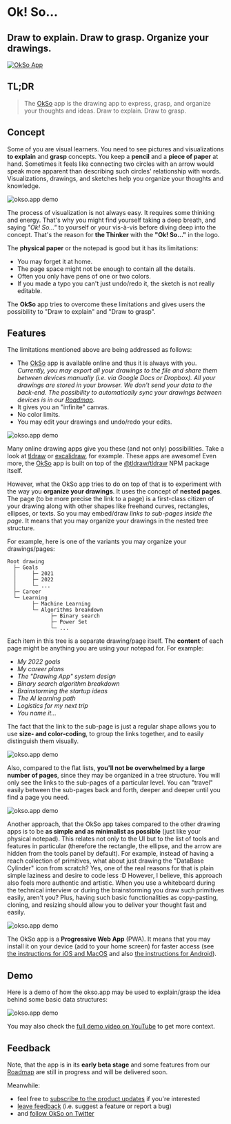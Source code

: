 # Ok! So...

## Draw to explain. Draw to grasp. Organize your drawings.

[![OkSo App](https://trekhleb.dev/okso.app/assets/banner/banner.png)](https://okso.app)

## TL;DR

> The [OkSo](https://okso.app) app is the drawing app to express, grasp, and organize your thoughts and ideas. Draw to explain. Draw to grasp.

## Concept

Some of you are visual learners. You need to see pictures and visualizations **to explain** and **grasp** concepts. You keep a **pencil** and a **piece of paper** at hand. Sometimes it feels like connecting two circles with an arrow would speak more apparent than describing such circles' relationship with words. Visualizations, drawings, and sketches help you organize your thoughts and knowledge.

![okso.app demo](https://trekhleb.dev/okso.app/assets/demo/demo-01-0.png)

The process of visualization is not always easy. It requires some thinking and energy. That's why you might find yourself taking a deep breath, and saying _"Ok! So..."_ to yourself or your vis-à-vis before diving deep into the concept. That's the reason for **the Thinker** with the **"Ok! So..."** in the logo.

The **physical paper** or the notepad is good but it has its limitations:

- You may forget it at home.
- The page space might not be enough to contain all the details.
- Often you only have pens of one or two colors.
- If you made a typo you can't just undo/redo it, the sketch is not really editable.

The **OkSo** app tries to overcome these limitations and gives users the possibility to "Draw to explain" and "Draw to grasp".

## Features

The limitations mentioned above are being addressed as follows:

- The [OkSo](https://okso.app) app is available online and thus it is always with you. _Currently, you may export all your drawings to the file and share them between devices manually (i.e. via Google Docs or Dropbox). All your drawings are stored in your browser. We don't send your data to the back-end. The possibility to automatically sync your drawings between devices is in our [Roadmap](https://feedback.okso.app/)._
- It gives you an "infinite" canvas.
- No color limits.
- You may edit your drawings and undo/redo your edits.

![okso.app demo](https://trekhleb.dev/okso.app/assets/demo/demo-06.png)

Many online drawing apps give you these (and not only) possibilities. Take a look at [tldraw](https://www.tldraw.com/) or [excalidraw](https://excalidraw.com/), for example. These apps are awesome! Even more, the [OkSo](https://okso.pp) app is built on top of the [@tldraw/tldraw](https://www.npmjs.com/package/@tldraw/tldraw) NPM package itself.

However, what the OkSo app tries to do on top of that is to experiment with the way you **organize your drawings**. It uses the concept of **nested pages**. The page (to be more precise the link to a page) is a first-class citizen of your drawing along with other shapes like freehand curves, rectangles, ellipses, or texts. So you may embed/draw _links to sub-pages inside the page_. It means that you may organize your drawings in the nested tree structure.

For example, here is one of the variants you may organize your drawings/pages:

```
Root drawing
  ├─ Goals
  │     ├─ 2021
  │     ├─ 2022
  │     └─ ...
  ├─ Career
  └─ Learning
        ├─ Machine Learning
        └─ Algorithms breakdown
              ├─ Binary search
              ├─ Power Set
              └─ ...
```

Each item in this tree is a separate drawing/page itself. The **content** of each page might be anything you are using your notepad for. For example:

- _My 2022 goals_
- _My career plans_
- _The "Drawing App" system design_
- _Binary search algorithm breakdown_
- _Brainstorming the startup ideas_
- _The AI learning path_
- _Logistics for my next trip_
- _You name it..._

The fact that the link to the sub-page is just a regular shape allows you to use **size- and color-coding**, to group the links together, and to easily distinguish them visually.

![okso.app demo](https://trekhleb.dev/okso.app/assets/demo/demo-03-0.png)

Also, compared to the flat lists, **you'll not be overwhelmed by a large number of pages**, since they may be organized in a tree structure. You will only see the links to the sub-pages of a particular level. You can "travel" easily between the sub-pages back and forth, deeper and deeper until you find a page you need.

![okso.app demo](https://trekhleb.dev/okso.app/assets/demo/demo-04-0.png)

Another approach, that the OkSo app takes compared to the other drawing apps is to be **as simple and as minimalist as possible** (just like your physical notepad). This relates not only to the UI but to the list of tools and features in particular (therefore the rectangle, the ellipse, and the arrow are hidden from the tools panel by default). For example, instead of having a reach collection of primitives, what about just drawing the "DataBase Cylinder" icon from scratch? Yes, one of the real reasons for that is plain simple laziness and desire to code less :D However, I believe, this approach also feels more authentic and artistic. When you use a whiteboard during the technical interview or during the brainstorming you draw such primitives easily, aren't you? Plus, having such basic functionalities as copy-pasting, cloning, and resizing should allow you to deliver your thought fast and easily.

![okso.app demo](https://trekhleb.dev/okso.app/assets/demo/demo-05-0.png)

The OkSo app is a **Progressive Web App** (PWA). It means that you may install it on your device (add to your home screen) for faster access (see [the instructions for iOS and MacOS](https://twitter.com/okso_app/status/1550510787382362115) and also [the instructions for Android](https://support.google.com/chrome/answer/9658361?hl=en&co=GENIE.Platform%3DAndroid&oco=1)).

## Demo

Here is a demo of how the okso.app may be used to explain/grasp the idea behind some basic data structures:

![okso.app demo](https://trekhleb.dev/okso.app/assets/demo/demo-01.gif)

You may also check the [full demo video on YouTube](https://www.youtube.com/watch?v=2833pSyP2k0) to get more context.

## Feedback

Note, that the app is in its **early beta stage** and some features from our [Roadmap](https://feedback.okso.app/) are still in progress and will be delivered soon.

Meanwhile:

- feel free to [subscribe to the product updates](https://okso.app/subscribe) if you're interested
- [leave feedback](https://feedback.okso.app/feedback) (i.e. suggest a feature or report a bug)
- and [follow OkSo on Twitter](https://twitter.com/okso_app)
